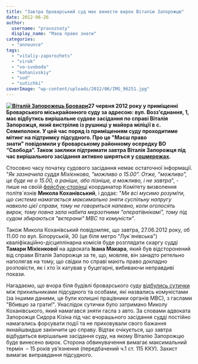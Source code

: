 ```yaml
---
title: "Завтра броварський суд має винести вирок Віталію Запорожцю"
date: 2012-06-26
author: 
  username: "pravoznaty"
  display_name: "Маєш право знати"
categories: 
  - "announce"
tags: 
  - "vitaliy-zaporozhets"
  - "virok"
  - "vo-svoboda"
  - "kohanivskiy"
  - "sud"
  - "sutichki"
coverImage: "wp-content/uploads/2012/06/IMG_96251.jpg"
---
```


**[![](https://mpz.brovary.org/wp-content/uploads/2012/06/IMG_96251.jpg "Віталій Запорожець Бровари")](https://mpz.brovary.org/wp-content/uploads/2012/06/IMG_96251.jpg)27 червня 2012 року у приміщенні Броварського міськрайонного суду за адресою: вул. Возз'єднання, 1, має відбутись вирішальне судове засідання по справі Віталія Запорожця, який вистрілив із рушниці у майора міліції в с. Семиполоки. У цей час поряд із приміщенням суду проходитиме мітинг на підтримку підсудного. Про це "Маєш право знати" повідомили у броварському районному осередку ВО “Свобода”. Також заклики підтримати завтра Віталія Запорожця під час вирішального засідання активно ширяться у [соцмережах](https://www.facebook.com/#!/photo.php?fbid=326286244120967&set=a.121976301218630.29948.100002187821065&type=1&theater).**

Стосовно часу початку судового засідання немає остаточної інформації. "_Як зазначила суддя Міхієнкова, "можливо о 15.00". Отже, "можливо", це буде не о 15.00, а раніше, або пізніше, а можливо, і не завтра_", - пише на своїй [фейсбук-сторінці](https://www.facebook.com/permalink.php?story_fbid=329825393765041&id=100002127509181) координатор Комітету визволення політв\`язнів **Микола Коханівський**, і додає: "_Ми всі мусимо розуміти, що система намагається максимально зняти суспільну напругу навколо цієї справи, тому не говориться напевно, коли оголосять вирок, тому повна зала набита мерзотними "опєратівнікамі", тому під судом збираються "вєтєрани" МВС та комуністи"_.

Також Микола Коханівський повідомляє, що завтра, 27.06.2012 року, об 11.00 по вул. Білоруській, 30 (це біля метро "Лук\`янівська") кваліфікаційно-дісциплінарна комісія буде розглядати скаргу судді **Тамари Міхієнкової** на адвоката **Івана Макара**, який був відсторонений від справи Віталія Запорожця за те, що, мовляв, він занадто ретельно наполягав на тому, що свідки по справі мають право докладно розповісти, як і хто їх катував у буцегарні, вибиваючи неправдиві покази.

Нагадаємо, що вчора біля будівлі броварського суду [відбулись сутички](https://mpz.brovary.org/bilya-brovarskogo-sudu-vidbulis-sutichki-prihilnikiv-zaporozhtsya-ta-komunistiv-z-gaslami-vbivtsyu-za-grati/) між прихильниками підсудного та особами, які назвались комуністами (за іншими даними, це були колишні працівники органів МВС), з гаслами "Вбивцю за грати!". Унаслідок сутички було затримано Миколу Коханівського, який намагався зняти гасла з авто. За словами адвоката Запорожця Сидора Кізіна під час вчорашьного засідання судді постійно намагались форсувати події та не приховували свого бажання якнайшвидше закінчити цю справу. Відтак очікується, що завтра відбудеться вирішальне засідання суду, на якому Віталію Запорожцю буде винесено вирок. Сторона обвинувачення вимагає максимальний термін  – 15 років ув’язнення (передбачений ч.1 ст. 115 ККУ). Захист вимагає виправдання підсудного.
